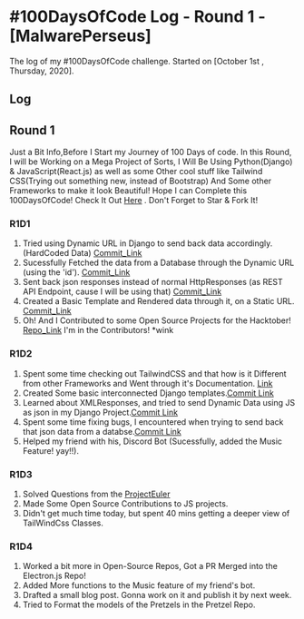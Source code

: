 # #100DaysOfCode Log - Round 1 - [MalwarePerseus]

The log of my #100DaysOfCode challenge. Started on [October 1st , Thursday, 2020].

## Log

## Round 1 
Just a Bit Info,Before I Start my Journey of 100 Days of code. In this Round, I will be Working on a Mega Project of Sorts, I Will Be Using Python(Django) & JavaScript(React.js) as well as some Other cool stuff like Tailwind CSS(Trying out something new, instead of Bootstrap) And Some other Frameworks to make it look Beautiful! Hope I can Complete this 100DaysOfCode!
Check It Out [Here](https://github.com/MalwarePerseus/Pretzel) . Don't Forget to Star & Fork It!
### R1D1 
1. Tried using Dynamic URL in Django to send back data accordingly.(HardCoded Data) [Commit_Link](https://github.com/MalwarePerseus/Pretzel/commit/ce8669d51a5958eb18d8f10093191acdf803f662)
2. Sucessfully Fetched the data from a Database through the Dynamic URL (using the 'id'). [Commit_Link](https://github.com/MalwarePerseus/Pretzel/commit/eea11662082e6eadc62241ce88b7fa5eed1ef8c7)
3. Sent back json responses instead of normal HttpResponses (as REST API Endpoint, cause I will be using that) [Commit_Link](https://github.com/MalwarePerseus/Pretzel/commit/8ccadc070b924367dc26afec6c47a90731fadc75)
4. Created a Basic Template and Rendered data through it, on a Static URL. [Commit_Link](https://github.com/MalwarePerseus/Pretzel/commit/ed5cadd77c33d43df8083d64382535d00b80f586)
5. Oh! And I Contributed to some Open Source Projects for the Hacktober! [Repo_Link](https://github.com/girishtulabandu/One_line_PythonPrograms) I'm in the Contributors! *wink

### R1D2
1. Spent some time checking out TailwindCSS and that how is it Different from other Frameworks and Went through it's Documentation. [Link](https://tailwindcss.com)
2. Created Some basic interconnected Django templates.[Commit Link](#)
3. Learned about XMLResponses, and tried to send Dynamic Data using JS as json in my Django Project.[Commit Link](#)
4. Spent some time fixing bugs, I encountered when trying to send back that json data from a databse.[Commit Link](#)
5. Helped my friend with his, Discord Bot (Sucessfully, added the Music Feature! yay!!).   

### R1D3
1. Solved Questions from the [ProjectEuler](https://projecteuler.net)
2. Made Some Open Source Contributions to JS projects.
3. Didn't get much time today, but spent 40 mins getting a deeper view of TailWindCss Classes.


### R1D4
1. Worked a bit more in Open-Source Repos, Got a PR Merged into the Electron.js Repo!
2. Added More functions to the Music feature of my friend's bot.
3. Drafted a small blog post. Gonna work on it and publish it by next week.
4. Tried to Format the models of the Pretzels in the Pretzel Repo.


